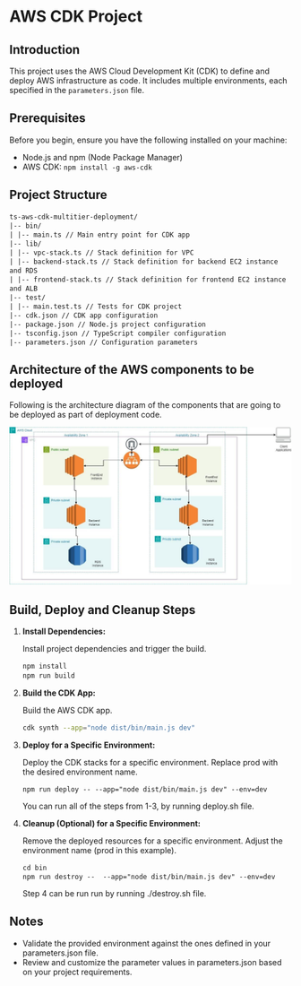 # AWS CDK Project

## Introduction

This project uses the AWS Cloud Development Kit (CDK) to define and deploy AWS infrastructure as code. It includes multiple environments, each specified in the `parameters.json` file.

## Prerequisites

Before you begin, ensure you have the following installed on your machine:

- Node.js and npm (Node Package Manager)
- AWS CDK: `npm install -g aws-cdk`

## Project Structure


    ts-aws-cdk-multitier-deployment/
    |-- bin/
    | |-- main.ts // Main entry point for CDK app
    |-- lib/
    | |-- vpc-stack.ts // Stack definition for VPC
    | |-- backend-stack.ts // Stack definition for backend EC2 instance and RDS
    | |-- frontend-stack.ts // Stack definition for frontend EC2 instance and ALB
    |-- test/
    | |-- main.test.ts // Tests for CDK project
    |-- cdk.json // CDK app configuration
    |-- package.json // Node.js project configuration
    |-- tsconfig.json // TypeScript compiler configuration
    |-- parameters.json // Configuration parameters

## Architecture of the AWS components to be deployed
Following is the architecture diagram of the components that are going to be deployed as part of deployment code.

![Local Image](./assets/aws-multitier-diagram.jpg)


## Build, Deploy and Cleanup Steps

1. **Install Dependencies:**
   
   Install project dependencies and trigger the build.

   ```bash
   npm install
   npm run build

2. **Build the CDK App:**

    Build the AWS CDK app.

    ```bash
    cdk synth --app="node dist/bin/main.js dev"

3. **Deploy for a Specific Environment:**

    Deploy the CDK stacks for a specific environment. Replace prod with the desired environment name.

    ```
    npm run deploy -- --app="node dist/bin/main.js dev" --env=dev
    ```
    You can run all of the steps from 1-3, by running deploy.sh file.

4. **Cleanup (Optional) for a Specific Environment:**

    Remove the deployed resources for a specific environment. Adjust the environment name (prod in this example).

    ```
    cd bin
    npm run destroy --  --app="node dist/bin/main.js dev" --env=dev
    ```

    Step 4 can be run run by running ./destroy.sh file.
## Notes

* Validate the provided environment against the ones defined in your parameters.json file.
* Review and customize the parameter values in parameters.json based on your project requirements.
